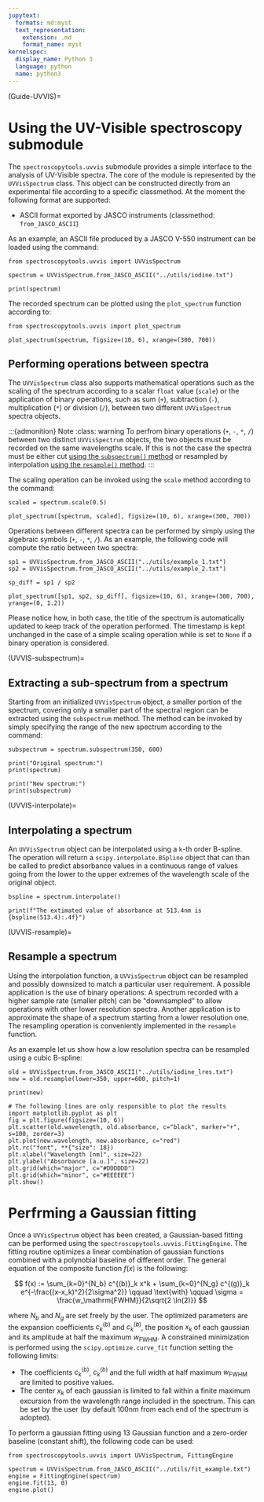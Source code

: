 ```yaml
---
jupytext:
  formats: md:myst
  text_representation:
    extension: .md
    format_name: myst
kernelspec:
  display_name: Python 3
  language: python
  name: python3
---
```


(Guide-UVVIS)=
# Using the UV-Visible spectroscopy submodule

The `spectroscopytools.uvvis` submodule provides a simple interface to the analysis of UV-Visible spectra. The core of the module is represented by the `UVVisSpectrum` class. This object can be constructed directly from an experimental file according to a specific classmethod. At the moment the following format are supported:

* ASCII format exported by JASCO instruments (classmethod: `from_JASCO_ASCII`)

As an example, an ASCII file produced by a JASCO V-550 instrument can be loaded using the command:

```{code-cell} python
from spectroscopytools.uvvis import UVVisSpectrum

spectrum = UVVisSpectrum.from_JASCO_ASCII("../utils/iodine.txt")

print(spectrum)
```

The recorded spectrum can be plotted using the `plot_spectrum` function according to:

```{code-cell} python
from spectroscopytools.uvvis import plot_spectrum

plot_spectrum(spectrum, figsize=(10, 6), xrange=(300, 700))
```

## Performing operations between spectra
The `UVVisSpectrum` class also supports mathematical operations such as the scaling of the spectrum according to a scalar `float` value (`scale`) or the application of binary operations, such as sum (`+`), subtraction (`-`), multiplication (`*`) or division (`/`), between two different `UVVisSpectrum` spectra objects.

:::{admonition} Note
:class: warning
To perfrom binary operations (`+`, `-`, `*`, `/`) between two distinct `UVVisSpectrum` objects, the two objects must be recorded on the same wavelengths scale. If this is not the case the spectra must be either cut [using the `subspectrum()` method](UVVIS-subspectrum) or resampled by interpolation [using the `resample()` method](UVVIS-resample).
:::

The scaling operation can be invoked using the `scale` method according to the command:

```{code-cell} python
scaled = spectrum.scale(0.5)

plot_spectrum([spectrum, scaled], figsize=(10, 6), xrange=(300, 700))
```

Operations between different spectra can be performed by simply using the algebraic symbols (`+`, `-`, `*`, `/`). As an example, the following code will compute the ratio between two spectra:

```{code-cell} python
sp1 = UVVisSpectrum.from_JASCO_ASCII("../utils/example_1.txt")
sp2 = UVVisSpectrum.from_JASCO_ASCII("../utils/example_2.txt")

sp_diff = sp1 / sp2

plot_spectrum([sp1, sp2, sp_diff], figsize=(10, 6), xrange=(300, 700), yrange=(0, 1.2))
```
Please notice how, in both case, the title of the spectrum is automatically updated to keep track of the operation performed. The timestamp is kept unchanged in the case of a simple scaling operation while is set to `None` if a binary operation is considered.

(UVVIS-subspectrum)=
## Extracting a sub-spectrum from a spectrum
Starting from an initialized `UVVisSpectrum` object, a smaller portion of the spectrum, covering only a smaller part of the spectral region can be extracted using the `subspectrum` method. The method can be invoked by simply specifying the range of the new spectrum according to the command:

```{code-cell} python
subspectrum = spectrum.subspectrum(350, 600)

print("Original spectrum:")
print(spectrum)

print("New spectrum:")
print(subspectrum)
```

(UVVIS-interpolate)=
## Interpolating a spectrum
An `UVVisSpectrum` object can be interpolated using a `k`-th order B-spline. The operation will return a `scipy.interpolate.BSpline` object that can than be called to predict absorbance values in a continuous range of values going from the lower to the upper extremes of the wavelength scale of the original object.

```{code-cell} python
bspline = spectrum.interpolate()

print(f"The extimated value of absorbance at 513.4nm is {bspline(513.4):.4f}")
```

(UVVIS-resample)=
## Resample a spectrum
Using the interpolation function, a `UVVisSpectrum` object can be resampled and possibly downsized to match a particular user requirement. A possible application is the use of binary operations: A spectrum recorded with a higher sample rate (smaller pitch) can be "downsampled" to allow operations with other lower resolution spectra. Another application is to approximate the shape of a spectrum starting from a lower resolution one. The resampling operation is conveniently implemented in the `resample` function.

As an example let us show how a low resolution spectra can be resampled using a cubic B-spline:

```{code-cell} python
old = UVVisSpectrum.from_JASCO_ASCII("../utils/iodine_lres.txt")
new = old.resample(lower=350, upper=600, pitch=1)

print(new)

# The following lines are only responsible to plot the results
import matplotlib.pyplot as plt
fig = plt.figure(figsize=(10, 6))
plt.scatter(old.wavelength, old.absorbance, c="black", marker="+", s=100, zorder=3)
plt.plot(new.wavelength, new.absorbance, c="red")
plt.rc("font", **{"size": 18})
plt.xlabel("Wavelength [nm]", size=22)
plt.ylabel("Absorbance [a.u.]", size=22)
plt.grid(which="major", c="#DDDDDD")
plt.grid(which="minor", c="#EEEEEE")
plt.show()
```

# Perfrming a Gaussian fitting

Once a `UVVisSpectrum` object has been created, a Gaussian-based fitting can be performed using the `spectroscopytools.uvvis.FittingEngine`. The fitting routine optimizes a linear combination of gaussian functions combined with a polynobial baseline of different order. The general equation of the composite function $f(x)$ is the following:

$$
  f(x) := \sum_{k=0}^{N_b} c^{(b)}_k x^k + \sum_{k=0}^{N_g} c^{(g)}_k e^{-\frac{(x-x_k)^2}{2\sigma^2}} \qquad \text{with} \qquad \sigma = \frac{w_\mathrm{FWHM}}{2\sqrt{2 \ln(2)}}
$$

where $N_b$ and $N_g$ are set freely by the user. The optimized parameters are the expansion coefficients $c^{(b)}_k$ and $c^{(b)}_k$, the position $x_k$ of each gaussian and its amplitude at half the maximum $w_\mathrm{FWHM}$. A constrained minimization is performed using the `scipy.optimize.curve_fit` function setting the following limits:

* The coefficients $c^{(b)}_k$, $c^{(b)}_k$ and the full width at half maximum $w_\mathrm{FWHM}$ are limited to positive values.
* The center $x_k$ of each gaussian is limited to fall within a finite maximum excursion from the wavelength range included in the spectrum. This can be set by the user (by default $100\mathrm{nm}$ from each end of the spectrum is adopted).

To perform a gaussian fitting using 13 Gaussian function and a zero-order baseline (constant shift), the following code can be used:

```{code-cell} python
from spectroscopytools.uvvis import UVVisSpectrum, FittingEngine

spectrum = UVVisSpectrum.from_JASCO_ASCII("../utils/fit_example.txt")
engine = FittingEngine(spectrum)
engine.fit(13, 0)
engine.plot()
```